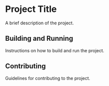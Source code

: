 # Project Title

A brief description of the project.

## Building and Running

Instructions on how to build and run the project.

## Contributing

Guidelines for contributing to the project.
